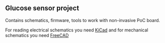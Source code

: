 ## Glucose sensor project 
Contains schematics, firmware, tools to work with non-invasive PoC board.

For reading electrical schematics you need [KiCad](https://www.kicad.org/) and for mechanical schematics you need [FreeCAD](https://www.freecad.org/)



<!--

**Here are some ideas to get you started:**

🙋‍♀️ A short introduction - what is your organization all about?
🌈 Contribution guidelines - how can the community get involved?
👩‍💻 Useful resources - where can the community find your docs? Is there anything else the community should know?
🍿 Fun facts - what does your team eat for breakfast?
🧙 Remember, you can do mighty things with the power of [Markdown](https://docs.github.com/github/writing-on-github/getting-started-with-writing-and-formatting-on-github/basic-writing-and-formatting-syntax)
-->
